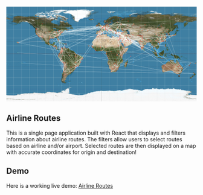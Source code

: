 ![Map Image](/public/map_image.png)

## Airline Routes

This is a single page application built with React that displays and filters information about airline routes. The filters allow users to select routes based on airline and/or airport. Selected routes are then displayed on a map with accurate coordinates for origin and destination!

## Demo

Here is a working live demo: [Airline Routes](https://mysterious-brook-07142.herokuapp.com/)


